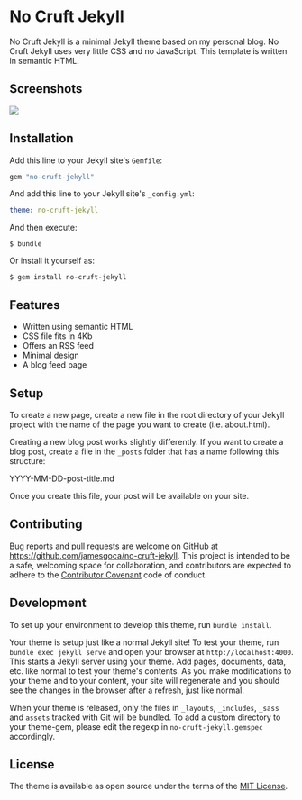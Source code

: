 # No Cruft Jekyll

No Cruft Jekyll is a minimal Jekyll theme based on my personal blog. No Cruft Jekyll uses very little CSS and no JavaScript. This template is written in semantic HTML.

## Screenshots

![](https://github.com/jamesgoca/no-cruft-jekyll/blob/master/homepage.png)

## Installation

Add this line to your Jekyll site's `Gemfile`:

```ruby
gem "no-cruft-jekyll"
```

And add this line to your Jekyll site's `_config.yml`:

```yaml
theme: no-cruft-jekyll
```

And then execute:

    $ bundle

Or install it yourself as:

    $ gem install no-cruft-jekyll

## Features

- Written using semantic HTML
- CSS file fits in 4Kb
- Offers an RSS feed
- Minimal design
- A blog feed page

## Setup

To create a new page, create a new file in the root directory of your Jekyll project with the name of the page you want to create (i.e. about.html).

Creating a new blog post works slightly differently. If you want to create a blog post, create a file in the ```_posts``` folder that has a name following this structure:

YYYY-MM-DD-post-title.md

Once you create this file, your post will be available on your site.

## Contributing

Bug reports and pull requests are welcome on GitHub at https://github.com/jamesgoca/no-cruft-jekyll. This project is intended to be a safe, welcoming space for collaboration, and contributors are expected to adhere to the [Contributor Covenant](http://contributor-covenant.org) code of conduct.

## Development

To set up your environment to develop this theme, run `bundle install`.

Your theme is setup just like a normal Jekyll site! To test your theme, run `bundle exec jekyll serve` and open your browser at `http://localhost:4000`. This starts a Jekyll server using your theme. Add pages, documents, data, etc. like normal to test your theme's contents. As you make modifications to your theme and to your content, your site will regenerate and you should see the changes in the browser after a refresh, just like normal.

When your theme is released, only the files in `_layouts`, `_includes`, `_sass` and `assets` tracked with Git will be bundled.
To add a custom directory to your theme-gem, please edit the regexp in `no-cruft-jekyll.gemspec` accordingly.

## License

The theme is available as open source under the terms of the [MIT License](https://opensource.org/licenses/MIT).

